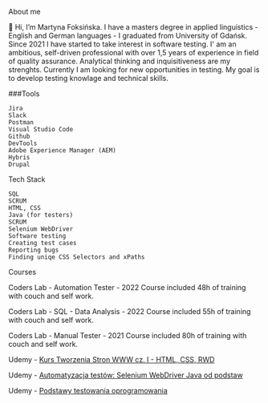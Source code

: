 About me

👋 Hi, I’m Martyna Foksińska. I have a masters degree in applied linguistics - English and German languages - I graduated from University of Gdańsk. Since 2021 I have started to take interest in software testing.
I' am an ambitious, self-driven professional with over 1,5 years of experience in field of quality assurance. Analytical thinking and inquisitiveness are my strenghts. Currently I am looking for new opportunities in testing. My goal is to develop testing knowlage and technical skills.

###Tools

    Jira
    Slack
    Postman
    Visual Studio Code    
    Github
    DevTools
    Adobe Experience Manager (AEM)
    Hybris
    Drupal   
   
Tech Stack
   
    SQL   
    SCRUM
    HTML, CSS
    Java (for testers)
    SCRUM
    Selenium WebDriver
    Software testing
    Creating test cases
    Reporting bugs
    Finding uniqe CSS Selectors and xPaths

Courses


Coders Lab - Automation Tester - 2022
      Course included 48h of training with couch and self work.
        
Coders Lab - SQL - Data Analysis - 2022
      Course included 55h of training with couch and self work.
       
Coders Lab - Manual Tester - 2021
      Course included 80h of training with couch and self work.

Udemy - [Kurs Tworzenia Stron WWW cz. I - HTML, CSS, RWD](https://www.udemy.com/course/od-zera-do-front-end-developera-cz1)
        
Udemy - [Automatyzacja testów: Selenium WebDriver Java od podstaw](https://cheil.udemy.com/course/automatyzacja-testow-selenium-webdriver-java-od-podstaw)

Udemy - [Podstawy testowania oprogramowania](https://cheil.udemy.com/course/praktyczny-kurs-testowania-oprogramowania/learn/lecture/31736138?start=0#overview)

